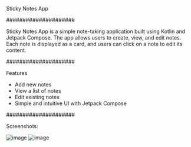 Sticky Notes App

#####################

Sticky Notes App is a simple note-taking application built using Kotlin and Jetpack Compose. The app allows users to create, view, and edit notes. Each note is displayed as a card, and users can click on a note to edit its content.

#####################

Features

- Add new notes
- View a list of notes
- Edit existing notes
- Simple and intuitive UI with Jetpack Compose

#####################

Screenshots:

![image](https://github.com/KoviElango/StickyNotesAndroid/assets/151704614/3d2b8619-be26-4457-94bf-cf04bf194db6)
![image](https://github.com/KoviElango/StickyNotesAndroid/assets/151704614/7743f651-4d74-4e1d-8722-0deab4c60feb)


